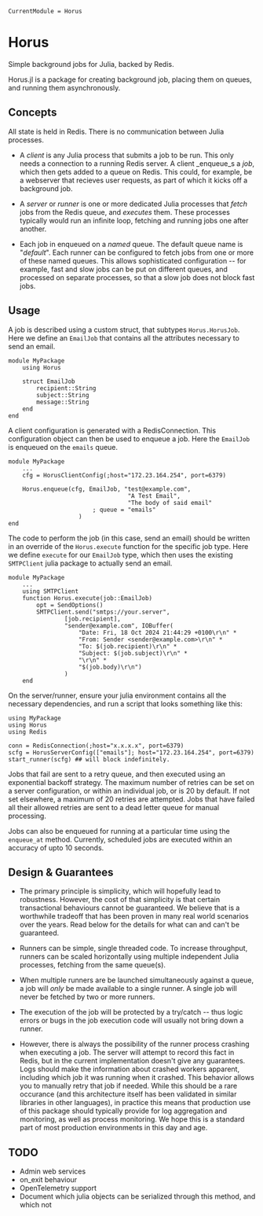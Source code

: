 ```@meta
CurrentModule = Horus
```

# Horus

Simple background jobs for Julia, backed by Redis. 

Horus.jl is a package for creating background job, placing them on queues, and running them asynchronously. 

## Concepts

All state is held in Redis. There is no communication between Julia processes. 

* A  _client_ is any Julia process that submits a job to be run. This only needs a connection to a running Redis server. A client _enqueue_s a _job_, which then gets added to a queue on Redis. This could, for example, be a webserver that recieves user requests, as part of which it kicks off a background job. 

* A  _server_ or _runner_ is one or more dedicated Julia processes that _fetch_ jobs from the Redis queue, and _executes_ them. These processes typically would run an infinite loop, fetching and running jobs one after another. 

* Each job in enqueued on a *named* queue. The default queue name is "_default_". Each runner can be configured to fetch jobs from one or more of these named queues. This allows sophisticated configuration -- for example, fast  and slow jobs can be put on different queues, and processed on separate processes, so that a slow job does not block fast jobs. 

## Usage

A job is described using a custom struct, that subtypes `Horus.HorusJob`. Here we define an `EmailJob` that contains all the attributes necessary to send an email. 

```
module MyPackage
    using Horus

    struct EmailJob
        recipient::String
        subject::String
        message::String
    end
end
```

A client configuration is generated with a RedisConnection. This configuration object can then be used to enqueue a job. Here the `EmailJob` is enqueued on the `emails` queue. 

```
module MyPackage
    ...
    cfg = HorusClientConfig(;host="172.23.164.254", port=6379)

    Horus.enqueue(cfg, EmailJob, "test@example.com", 
                                  "A Test Email",
                                  "The body of said email"
                        ; queue = "emails"
                    )
end
```

The code to perform the job (in this case, send an email) should be written in an override of 
the `Horus.execute` function for the specific job type. Here we define `execute` for our `EmailJob` type, which then uses the existing `SMTPClient` julia package to actually send an email. 

```
module MyPackage
    ...
    using SMTPClient
    function Horus.execute(job::EmailJob)
        opt = SendOptions()
        SMTPClient.send("smtps://your.server",
                [job.recipient], 
                "sender@example.com", IOBuffer(
                    "Date: Fri, 18 Oct 2024 21:44:29 +0100\r\n" *
                    "From: Sender <sender@example.com>\r\n" *
                    "To: $(job.recipient)\r\n" *
                    "Subject: $(job.subject)\r\n" *
                    "\r\n" *
                    "$(job.body)\r\n")
                )
    end

```

On the server/runner, ensure your julia environment contains all the necessary dependencies, and 
run a script that looks something like this: 

```
using MyPackage
using Horus
using Redis

conn = RedisConnection(;host="x.x.x.x", port=6379)
scfg = HorusServerConfig(["emails"]; host="172.23.164.254", port=6379)
start_runner(scfg) ## will block indefinitely. 

```

Jobs that fail are sent to a retry queue, and then executed using an exponential backoff strategy. The maximum number of retries can be set on a server configuration, or within an individual job, or is 20 by default. If not set elsewhere, a maximum of 20 retries are attempted. Jobs that have failed all their allowed retries are sent to a dead letter queue for manual processing. 

Jobs can also be enqueued for running at a particular time using the `enqueue_at` method. Currently, scheduled jobs are executed within an accuracy of upto 10 seconds. 

## Design & Guarantees

* The primary principle is simplicity, which will hopefully lead to robustness. However, the cost of that simplicity is that certain transactional behaviours cannot be guaranteed. We believe that is a worthwhile tradeoff that has been proven in many real world scenarios over the years. Read below for the details for what can and can't be guaranteed. 

* Runners can be simple, single threaded code. To increase throughput, runners can be scaled horizontally using multiple independent Julia processes, fetching from the same queue(s). 

* When multiple runners are be launched simultaneously against a queue, a job will *only* be made available to a single runner. A single job will never be fetched by two or more runners. 

* The execution of the job will be protected by a try/catch -- thus logic errors or bugs in the job execution code will usually not bring down a runner. 

* However, there is always the possibility of the runner process crashing when executing a job. The server will attempt to record this fact in Redis, but in the current implementation doesn't give any guarantees. Logs should make the information about crashed workers apparent, including which job it was running when it crashed. This behavior allows you to manually retry that job if needed. While this should be a rare occurance (and this architecture itself has been validated in similar libraries in other languages), in practice this means that production use of this package should typically provide for log aggregation and monitoring, as well as process monitoring. We hope this is a standard part of most production environments in this day and age.

## TODO 

* Admin web services
* on_exit behaviour
* OpenTelemetry support
* Document which julia objects can be serialized through this method, and which not